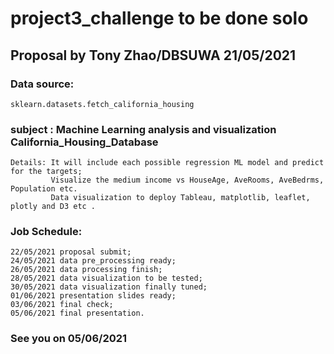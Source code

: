 # project3_challenge to be done solo

## Proposal by Tony Zhao/DBSUWA 21/05/2021

### Data source:
    sklearn.datasets.fetch_california_housing
   
### subject : Machine Learning analysis and visualization California_Housing_Database

    Details: It will include each possible regression ML model and predict for the targets;
             Visualize the medium income vs HouseAge, AveRooms, AveBedrms, Population etc.
             Data visualization to deploy Tableau, matplotlib, leaflet, plotly and D3 etc .   

### Job Schedule:
    22/05/2021 proposal submit;
    24/05/2021 data pre_processing ready;
    26/05/2021 data processing finish;
    28/05/2021 data visualization to be tested;
    30/05/2021 data visualization finally tuned;
    01/06/2021 presentation slides ready;
    03/06/2021 final check;
    05/06/2021 final presentation.

### See you on 05/06/2021